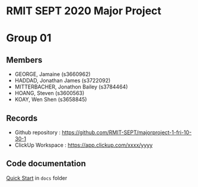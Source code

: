 # RMIT SEPT 2020 Major Project

# Group 01

## Members
  - GEORGE, Jamaine (s3660962)
  - HADDAD, Jonathan James (s3722092)
  - MITTERBACHER, Jonathon Bailey (s3784464)
  - HOANG, Steven (s3600563)
  - KOAY, Wen Shen (s3658845)

## Records

* Github repository : https://github.com/RMIT-SEPT/majorproject-1-fri-10-30-1
* ClickUp Workspace : https://app.clickup.com/xxxx/yyyy


## Code documentation

[Quick Start](/docs/README.md) in `docs` folder

